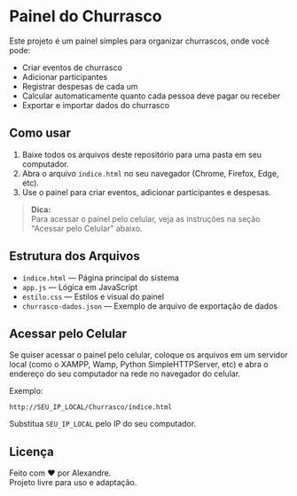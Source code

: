 # Painel do Churrasco

Este projeto é um painel simples para organizar churrascos, onde você pode:

- Criar eventos de churrasco
- Adicionar participantes
- Registrar despesas de cada um
- Calcular automaticamente quanto cada pessoa deve pagar ou receber
- Exportar e importar dados do churrasco

## Como usar

1. Baixe todos os arquivos deste repositório para uma pasta em seu computador.
2. Abra o arquivo `índice.html` no seu navegador (Chrome, Firefox, Edge, etc).
3. Use o painel para criar eventos, adicionar participantes e despesas.

> **Dica:**  
> Para acessar o painel pelo celular, veja as instruções na seção "Acessar pelo Celular" abaixo.

## Estrutura dos Arquivos

- `índice.html` — Página principal do sistema
- `app.js` — Lógica em JavaScript
- `estilo.css` — Estilos e visual do painel
- `churrasco-dados.json` — Exemplo de arquivo de exportação de dados

## Acessar pelo Celular

Se quiser acessar o painel pelo celular, coloque os arquivos em um servidor local (como o XAMPP, Wamp, Python SimpleHTTPServer, etc) e abra o endereço do seu computador na rede no navegador do celular.  

Exemplo:  
```
http://SEU_IP_LOCAL/Churrasco/índice.html
```
Substitua `SEU_IP_LOCAL` pelo IP do seu computador.

## Licença

Feito com ❤️ por Alexandre.  
Projeto livre para uso e adaptação.
